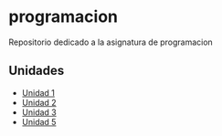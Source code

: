 # programacion
Repositorio dedicado a la asignatura de programacion

## Unidades
- [Unidad 1](Unidad-1)
- [Unidad 2](Unidad-2)
- [Unidad 3](Unidad-3)
- [Unidad 5](Unidad-5)